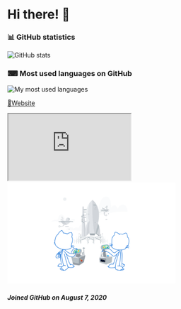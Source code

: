 # Hi there! 👋

### 📊 GitHub statistics

![GitHub stats](https://github-readme-stats.vercel.app/api?username=aspectofjerry&count_private=true&show_icons=true&include_all_commits=true&text_bold=false&bg_color=00000000&icon_color=87ceeb&ring_color=87ceeb&title_color=87ceeb)

### ⌨ Most used languages on GitHub

![My most used languages](https://github-readme-stats.vercel.app/api/top-langs/?username=aspectofjerry&layout=compact&langs_count=10&bg_color=00000000&title_color=87ceeb)

<a href="https://aspectofjerry.dev" target="_blank" rel="noreferrer">🔗Website</a>

<iframe src="https://aspectofjerry.dev" width="55%" height="65%"></iframe>

<img src ="https://github.com/AspectOfJerry/AspectOfJerry/blob/main/images/profile-joined-github.svg" width="380" height="auto">
<h5>Joined GitHub on August 7, 2020</h5>

<!--
**AspectOfJerry/AspectOfJerry** is a ✨ _special_ ✨ repository because its `README.md` (this file) appears on your GitHub profile.

Here are some ideas to get you started:

- 🔭 I’m currently working on ...
- 🌱 I’m currently learning ...
- 👯 I’m looking to collaborate on ...
- 🤔 I’m looking for help with ...
- 💬 Ask me about ...
- 📫 How to reach me: ...
- 😄 Pronouns: ...
- ⚡ Fun fact: ...
-->
